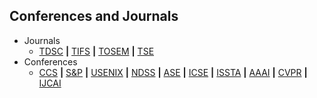 ## Conferences and Journals

- Journals
  * [TDSC](https://ieeexplore.ieee.org/xpl/RecentIssue.jsp?punumber=8858) **|** [TIFS](https://ieeexplore.ieee.org/xpl/RecentIssue.jsp?punumber=10206) **|** [TOSEM](https://dl.acm.org/journal/tosem) **|** [TSE](http://dblp.uni-trier.de/db/journals/tse/)
- Conferences   
  * [CCS](https://css2022.xidian.edu.cn/) **|** [S&P](https://www.ieee-security.org/TC/SP2022/) **|** [USENIX](https://www.usenix.org/) **|**  [NDSS](https://www.ndss-symposium.org/) **|** [ASE](https://www.aseglobal.com/) **|** [ICSE](http://www.icse-conferences.org/) **|**  [ISSTA](https://dl.acm.org/conference/issta) **|** [AAAI](https://aaai.org/) **|** [CVPR](https://cvpr2022.thecvf.com/) **|** [IJCAI](https://ijcai-23.org/)
